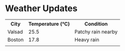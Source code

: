 # Weather Updates

<!-- WEATHER-UPDATE-START -->
<table><tr><th>City</th><th>Temperature (°C)</th><th>Condition</th></tr><tr><td>Valsad</td><td>25.5</td><td>Patchy rain nearby</td></tr><tr><td>Boston</td><td>17.8</td><td>Heavy rain</td></tr><tr><td></td><td></td><td></td></tr></table>
<!-- WEATHER-UPDATE-END -->
